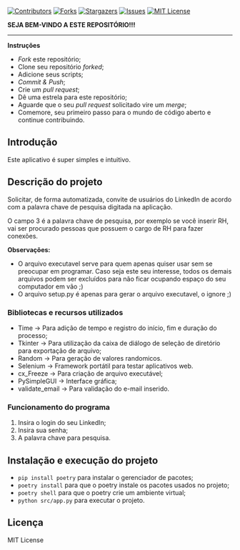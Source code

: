 [![Contributors][contributors-shield]][contributors-url]
[![Forks][forks-shield]][forks-url]
[![Stargazers][stars-shield]][stars-url]
[![Issues][issues-shield]][issues-url]
[![MIT License][license-shield]][license-url]

[contributors-shield]: https://img.shields.io/github/contributors/J-o-n-a-s/LinkedInAutomacaoConvites.svg?style=for-the-badge
[contributors-url]: https://github.com/J-o-n-a-s/LinkedInAutomacaoConvites/graphs/contributors
[forks-shield]: https://img.shields.io/github/forks/J-o-n-a-s/LinkedInAutomacaoConvites.svg?style=for-the-badge
[forks-url]: https://github.com/J-o-n-a-s/LinkedInAutomacaoConvites/network/members
[stars-shield]: https://img.shields.io/github/stars/J-o-n-a-s/LinkedInAutomacaoConvites.svg?style=for-the-badge
[stars-url]: https://github.com/J-o-n-a-s/LinkedInAutomacaoConvites/stargazers
[issues-shield]: https://img.shields.io/github/issues/J-o-n-a-s/LinkedInAutomacaoConvites.svg?style=for-the-badge
[issues-url]: https://github.com/J-o-n-a-s/LinkedInAutomacaoConvites/issues
[license-shield]: https://img.shields.io/github/license/J-o-n-a-s/LinkedInAutomacaoConvites.svg?style=for-the-badge
[license-url]: https://github.com/J-o-n-a-s/LinkedInAutomacaoConvites/blob/master/LICENSE

**SEJA BEM-VINDO A ESTE REPOSITÓRIO!!!**

-------------

**Instruções**

 - *Fork* este repositório;
 - Clone seu repositório *forked*;
 - Adicione seus scripts;
 - *Commit & Push*;
 - Crie um *pull request*;
 - Dê uma estrela para este repositório;
 - Aguarde que o seu *pull request* solicitado vire um *merge*;
 - Comemore, seu primeiro passo para o mundo de código aberto e continue contribuindo.

## Introdução

Este aplicativo é super simples e intuitivo.

## Descrição do projeto

Solicitar, de forma automatizada, convite de usuários do LinkedIn de acordo com a palavra chave de pesquisa digitada na aplicação.

O campo 3 é a palavra chave de pesquisa, por exemplo se você inserir RH, vai ser procurado pessoas que possuem o cargo de RH para fazer conexões.

**Observações:**

 - O arquivo executavel serve para quem apenas quiser usar sem se preocupar em programar. Caso seja este seu interesse, todos os demais arquivos podem ser excluídos para não ficar ocupando espaço do seu computador em vão ;)
 - O arquivo setup.py é apenas para gerar o arquivo executavel, o ignore ;)

### Bibliotecas e recursos utilizados

 - Time -> Para adição de tempo e registro do início, fim e duração do processo;
 - Tkinter -> Para utilização da caixa de diálogo de seleção de diretório para exportação de arquivo;
 - Random -> Para geração de valores randomicos.
 - Selenium -> Framework portátil para testar aplicativos web.
 - cx_Freeze -> Para criação de arquivo executável;
 - PySimpleGUI -> Interface gráfica;
 - validate_email -> Para validação do e-mail inserido.

### Funcionamento do programa

1. Insira o login do seu LinkedIn;
2. Insira sua senha;
3. A palavra chave para pesquisa.

## Instalação e execução do projeto

 - `pip install poetry` para instalar o gerenciador de pacotes;
 - `poetry install` para que o poetry instale os pacotes usados no projeto;
 - `poetry shell` para que o poetry crie um ambiente virtual;
 - `python src/app.py` para executar o projeto.

## Licença

MIT License
